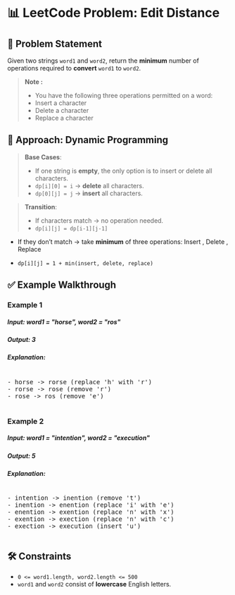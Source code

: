 # 📊 LeetCode Problem:  Edit Distance

## 🧩 Problem Statement

Given two strings `word1` and `word2`, return the **minimum** number of operations required to **convert** `word1` to `word2`.

> **Note :**
> - You have the following three operations permitted on a word:
> - Insert a character
> - Delete a character
> - Replace a character



## 🧠 Approach: Dynamic Programming

> **Base Cases**:
> - If one string is **empty**, the only option is to insert or delete all characters.
> - `dp[i][0] = i` -> **delete** all characters.
> - `dp[0][j] = j` -> **insert** all characters.

> **Transition**:
> - If characters match -> no operation needed.
> - `dp[i][j] = dp[i-1][j-1]`

- If they don’t match -> take **minimum** of three operations: Insert , Delete , Replace

- `dp[i][j] = 1 + min(insert, delete, replace)`



## ✅ Example Walkthrough

### Example 1

##### Input: word1 = "horse", word2 = "ros"
##### Output: 3

##### Explanation: 
<pre> 
- horse -> rorse (replace 'h' with 'r')
- rorse -> rose (remove 'r')
- rose -> ros (remove 'e')
  
</pre>

### Example 2

##### Input: word1 = "intention", word2 = "execution"
##### Output: 5

##### Explanation: 
<pre> 
- intention -> inention (remove 't')
- inention -> enention (replace 'i' with 'e')
- enention -> exention (replace 'n' with 'x')
- exention -> exection (replace 'n' with 'c')
- exection -> execution (insert 'u')
  
</pre>


## 🛠️ Constraints

- `0 <= word1.length, word2.length <= 500`
- `word1` and `word2` consist of **lowercase** English letters.
